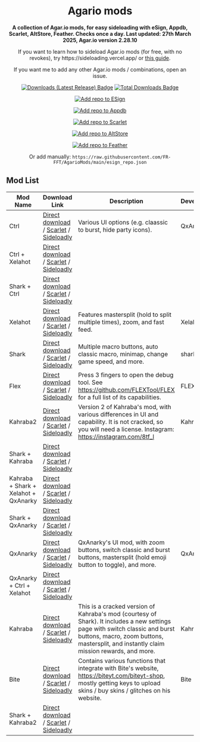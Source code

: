 <!-- README.md is generated via README_template.md. Do not modify README.md manually. -->
<h1 align="center">Agario mods</h1>

<p align="center"><strong>A collection of Agar.io mods, for easy sideloading with eSign, Appdb, Scarlet, AltStore, Feather. Checks once a day. Last updated: 27th March 2025, Agar.io version 2.28.10</strong></p>
<p align="center">If you want to learn how to sideload Agar.io mods (for free, with no revokes), try https://sideloading.vercel.app/ or <a href="https://docs.google.com/document/d/1QseJR-ZTGJO0q99l9eh1-wsR-tldtbsM6rbsti08EDQ/edit?pli=1&tab=t.0">this guide</a>.</p>
<p align="center">If you want me to add any other Agar.io mods / combinations, open an issue.</p>

<p align="center">
    <a href="https://github.com/FR-FFT/AgarioMods/releases/latest"><img src="https://img.shields.io/github/downloads/FR-FFT/AgarioMods/latest/total?color=%23007BFF&label=Downloads%20(Latest%20Release)" alt="Downloads (Latest Release) Badge"></a>
    <a href="https://github.com/FR-FFT/AgarioMods/releases"><img src="https://img.shields.io/github/downloads/FR-FFT/AgarioMods/total?color=%23007BFF&label=Total%20Downloads" alt="Total Downloads Badge"></a>
</p>

<p align="center">
    <a href="https://fwuf.in/#/esign://addsource?url=https://raw.githubusercontent.com/FR-FFT/AgarioMods/main/esign_repo.json">
    <img src="https://img.shields.io/badge/Add%20repo%20to%20ESign-%20blue?style=for-the-badge&color=1e90ff" alt="Add repo to ESign">
  </a>
</p>

<p align="center">
    <a href="https://appdb.to/repos/import?url=https://raw.githubusercontent.com/FR-FFT/AgarioMods/main/esign_repo.json">
    <img src="https://img.shields.io/badge/Add%20repo%20to%20Appdb-%20blue?style=for-the-badge&color=0048ba" alt="Add repo to Appdb">
  </a>
</p>

<p align="center">
    <a href="https://fwuf.in/#/scarlet://repo=https://raw.githubusercontent.com/FR-FFT/AgarioMods/main/scarlet_repo.json">
    <img src="https://img.shields.io/badge/Add%20repo%20to%20Scarlet-%20red?style=for-the-badge&color=ff0000" alt="Add repo to Scarlet">
  </a>
</p>

<p align="center">
    <a href="https://fwuf.in/#/altstore://source?url=https://raw.githubusercontent.com/FR-FFT/AgarioMods/main/esign_repo.json">
    <img src="https://img.shields.io/badge/Add%20repo%20to%20AltStore-%202E7E85?style=for-the-badge&color=2E7E85" alt="Add repo to AltStore">
  </a>
</p>

<p align="center">
    <a href="https://fwuf.in/#/feather://source/https://raw.githubusercontent.com/FR-FFT/AgarioMods/main/esign_repo.json">
    <img src="https://img.shields.io/badge/Add%20repo%20to%20Feather-%20blue?style=for-the-badge&color=808BF8" alt="Add repo to Feather">
  </a>
<p align="center">
    Or add manually: <code>https://raw.githubusercontent.com/FR-FFT/AgarioMods/main/esign_repo.json</code>
</p>


<!-- <p align="center">
    <a href="https://fwuf.in/#/sideloadly:https://github.com/FR-FFT/AgarioMods/releases/download/2.28.10/AgarMod_2.28.10.ipa">
    <img src="https://img.shields.io/badge/Sideload%20with%20Sideloadly-%2016CDC4?style=for-the-badge&color=16CDC4" alt="Sideload with Sideloadly">
  </a>
</p> -->

## Mod List

| Mod Name | Download Link | Description | Developer |
|----------|---------------|-------------|-----------|
| Ctrl | [Direct download](https://github.com/FR-FFT/AgarioMods/releases/download/v2.28.10-kahraba-v2.15/Ctrl.ipa) / [Scarlet](https://fwuf.in/#/scarlet://install=https://github.com/FR-FFT/AgarioMods/releases/download/v2.28.10-kahraba-v2.15/Ctrl.ipa) / [Sideloadly](https://fwuf.in/#/sideloadly:https://github.com/FR-FFT/AgarioMods/releases/download/v2.28.10-kahraba-v2.15/Ctrl.ipa) | Various UI options (e.g. claassic to burst, hide party icons). | QxAnarky |
| Ctrl + Xelahot | [Direct download](https://github.com/FR-FFT/AgarioMods/releases/download/v2.28.10-kahraba-v2.15/Ctrl.%2B.Xelahot.ipa) / [Scarlet](https://fwuf.in/#/scarlet://install=https://github.com/FR-FFT/AgarioMods/releases/download/v2.28.10-kahraba-v2.15/Ctrl.%2B.Xelahot.ipa) / [Sideloadly](https://fwuf.in/#/sideloadly:https://github.com/FR-FFT/AgarioMods/releases/download/v2.28.10-kahraba-v2.15/Ctrl.%2B.Xelahot.ipa) |  |  |
| Shark + Ctrl | [Direct download](https://github.com/FR-FFT/AgarioMods/releases/download/v2.28.10-kahraba-v2.15/Shark.%2B.Ctrl.ipa) / [Scarlet](https://fwuf.in/#/scarlet://install=https://github.com/FR-FFT/AgarioMods/releases/download/v2.28.10-kahraba-v2.15/Shark.%2B.Ctrl.ipa) / [Sideloadly](https://fwuf.in/#/sideloadly:https://github.com/FR-FFT/AgarioMods/releases/download/v2.28.10-kahraba-v2.15/Shark.%2B.Ctrl.ipa) |  |  |
| Xelahot | [Direct download](https://github.com/FR-FFT/AgarioMods/releases/download/v2.28.10-kahraba-v2.15/Xelahot.ipa) / [Scarlet](https://fwuf.in/#/scarlet://install=https://github.com/FR-FFT/AgarioMods/releases/download/v2.28.10-kahraba-v2.15/Xelahot.ipa) / [Sideloadly](https://fwuf.in/#/sideloadly:https://github.com/FR-FFT/AgarioMods/releases/download/v2.28.10-kahraba-v2.15/Xelahot.ipa) | Features mastersplit (hold to split multiple times), zoom, and fast feed. | Xelahot |
| Shark | [Direct download](https://github.com/FR-FFT/AgarioMods/releases/download/v2.28.10-kahraba-v2.15/Shark.ipa) / [Scarlet](https://fwuf.in/#/scarlet://install=https://github.com/FR-FFT/AgarioMods/releases/download/v2.28.10-kahraba-v2.15/Shark.ipa) / [Sideloadly](https://fwuf.in/#/sideloadly:https://github.com/FR-FFT/AgarioMods/releases/download/v2.28.10-kahraba-v2.15/Shark.ipa) | Multiple macro buttons, auto classic macro, minimap, change game speed, and more. | shark.ytb |
| Flex | [Direct download](https://github.com/FR-FFT/AgarioMods/releases/download/v2.28.10-kahraba-v2.15/Flex.ipa) / [Scarlet](https://fwuf.in/#/scarlet://install=https://github.com/FR-FFT/AgarioMods/releases/download/v2.28.10-kahraba-v2.15/Flex.ipa) / [Sideloadly](https://fwuf.in/#/sideloadly:https://github.com/FR-FFT/AgarioMods/releases/download/v2.28.10-kahraba-v2.15/Flex.ipa) | Press 3 fingers to open the debug tool. See https://github.com/FLEXTool/FLEX for a full list of its capabilities. | FLEXTool |
| Kahraba2 | [Direct download](https://github.com/FR-FFT/AgarioMods/releases/download/v2.28.10-kahraba-v2.15/Kahraba2.ipa) / [Scarlet](https://fwuf.in/#/scarlet://install=https://github.com/FR-FFT/AgarioMods/releases/download/v2.28.10-kahraba-v2.15/Kahraba2.ipa) / [Sideloadly](https://fwuf.in/#/sideloadly:https://github.com/FR-FFT/AgarioMods/releases/download/v2.28.10-kahraba-v2.15/Kahraba2.ipa) | Version 2 of Kahraba's mod, with various differences in UI and capability. It is not cracked, so you will need a license. Instagram: https://instagram.com/8tf_l | Kahraba |
| Shark + Kahraba | [Direct download](https://github.com/FR-FFT/AgarioMods/releases/download/v2.28.10-kahraba-v2.15/Shark.%2B.Kahraba.ipa) / [Scarlet](https://fwuf.in/#/scarlet://install=https://github.com/FR-FFT/AgarioMods/releases/download/v2.28.10-kahraba-v2.15/Shark.%2B.Kahraba.ipa) / [Sideloadly](https://fwuf.in/#/sideloadly:https://github.com/FR-FFT/AgarioMods/releases/download/v2.28.10-kahraba-v2.15/Shark.%2B.Kahraba.ipa) |  |  |
| Kahraba + Shark + Xelahot + QxAnarky | [Direct download](https://github.com/FR-FFT/AgarioMods/releases/download/v2.28.10-kahraba-v2.15/Kahraba.%2B.Shark.%2B.Xelahot.%2B.QxAnarky.ipa) / [Scarlet](https://fwuf.in/#/scarlet://install=https://github.com/FR-FFT/AgarioMods/releases/download/v2.28.10-kahraba-v2.15/Kahraba.%2B.Shark.%2B.Xelahot.%2B.QxAnarky.ipa) / [Sideloadly](https://fwuf.in/#/sideloadly:https://github.com/FR-FFT/AgarioMods/releases/download/v2.28.10-kahraba-v2.15/Kahraba.%2B.Shark.%2B.Xelahot.%2B.QxAnarky.ipa) |  |  |
| Shark + QxAnarky | [Direct download](https://github.com/FR-FFT/AgarioMods/releases/download/v2.28.10-kahraba-v2.15/Shark.%2B.QxAnarky.ipa) / [Scarlet](https://fwuf.in/#/scarlet://install=https://github.com/FR-FFT/AgarioMods/releases/download/v2.28.10-kahraba-v2.15/Shark.%2B.QxAnarky.ipa) / [Sideloadly](https://fwuf.in/#/sideloadly:https://github.com/FR-FFT/AgarioMods/releases/download/v2.28.10-kahraba-v2.15/Shark.%2B.QxAnarky.ipa) |  |  |
| QxAnarky | [Direct download](https://github.com/FR-FFT/AgarioMods/releases/download/v2.28.10-kahraba-v2.15/QxAnarky.ipa) / [Scarlet](https://fwuf.in/#/scarlet://install=https://github.com/FR-FFT/AgarioMods/releases/download/v2.28.10-kahraba-v2.15/QxAnarky.ipa) / [Sideloadly](https://fwuf.in/#/sideloadly:https://github.com/FR-FFT/AgarioMods/releases/download/v2.28.10-kahraba-v2.15/QxAnarky.ipa) | QxAnarky's UI mod, with zoom buttons, switch classic and burst buttons, mastersplit (hold emoji button to toggle), and more. | QxAnarky |
| QxAnarky + Ctrl + Xelahot | [Direct download](https://github.com/FR-FFT/AgarioMods/releases/download/v2.28.10-kahraba-v2.15/QxAnarky.%2B.Ctrl.%2B.Xelahot.ipa) / [Scarlet](https://fwuf.in/#/scarlet://install=https://github.com/FR-FFT/AgarioMods/releases/download/v2.28.10-kahraba-v2.15/QxAnarky.%2B.Ctrl.%2B.Xelahot.ipa) / [Sideloadly](https://fwuf.in/#/sideloadly:https://github.com/FR-FFT/AgarioMods/releases/download/v2.28.10-kahraba-v2.15/QxAnarky.%2B.Ctrl.%2B.Xelahot.ipa) |  |  |
| Kahraba | [Direct download](https://github.com/FR-FFT/AgarioMods/releases/download/v2.28.10-kahraba-v2.15/Kahraba.ipa) / [Scarlet](https://fwuf.in/#/scarlet://install=https://github.com/FR-FFT/AgarioMods/releases/download/v2.28.10-kahraba-v2.15/Kahraba.ipa) / [Sideloadly](https://fwuf.in/#/sideloadly:https://github.com/FR-FFT/AgarioMods/releases/download/v2.28.10-kahraba-v2.15/Kahraba.ipa) | This is a cracked version of Kahraba's mod (courtesy of Shark). It includes a new settings page with switch classic and burst buttons, macro, zoom buttons, mastersplit, and instantly claim mission rewards, and more. | Kahraba |
| Bite | [Direct download](https://github.com/FR-FFT/AgarioMods/releases/download/v2.28.10-kahraba-v2.15/Bite.ipa) / [Scarlet](https://fwuf.in/#/scarlet://install=https://github.com/FR-FFT/AgarioMods/releases/download/v2.28.10-kahraba-v2.15/Bite.ipa) / [Sideloadly](https://fwuf.in/#/sideloadly:https://github.com/FR-FFT/AgarioMods/releases/download/v2.28.10-kahraba-v2.15/Bite.ipa) | Contains various functions that integrate with Bite's website, https://biteyt.com/biteyt-shop, mostly getting keys to upload skins / buy skins / glitches on his website. | Bite |
| Shark + Kahraba2 | [Direct download](https://github.com/FR-FFT/AgarioMods/releases/download/v2.28.10-kahraba-v2.15/Shark.%2B.Kahraba2.ipa) / [Scarlet](https://fwuf.in/#/scarlet://install=https://github.com/FR-FFT/AgarioMods/releases/download/v2.28.10-kahraba-v2.15/Shark.%2B.Kahraba2.ipa) / [Sideloadly](https://fwuf.in/#/sideloadly:https://github.com/FR-FFT/AgarioMods/releases/download/v2.28.10-kahraba-v2.15/Shark.%2B.Kahraba2.ipa) |  |  |
